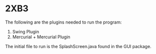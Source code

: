 # 2XB3
The following are the plugins needed to run the program:  
1) Swing Plugin
2) Mercurial + Mercurial Plugin

The initial file to run is the SplashScreen.java found in the GUI package.
